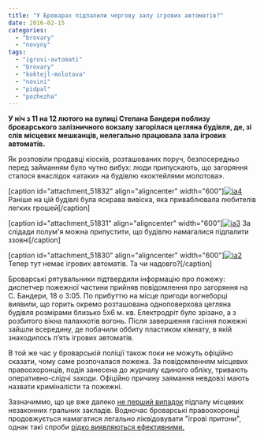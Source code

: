 ```yaml
---
title: "У Броварах підпалили чергову залу ігрових автоматів?"
date: 2016-02-15
categories: 
  - "brovary"
  - "novyny"
tags: 
  - "igrovi-avtomati"
  - "brovary"
  - "koktejl-molotova"
  - "novini"
  - "pidpal"
  - "pozhezha"
---
```


**У ніч з 11 на 12 лютого на вулиці Степана Бандери поблизу броварського залізничного вокзалу загорілася цегляна будівля, де, зі слів місцевих мешканців, нелегально працювала зала ігрових автоматів.**

Як розповіли продавці кіосків, розташованих поруч, безпосередньо перед займанням було чутно вибух: люди припускають, що загоряння сталося внаслідок «атаки» на будівлю «коктейлями молотова».

\[caption id="attachment\_51832" align="aligncenter" width="600"\][![ia4](https://mpz.brovary.org/wp-content/uploads/2016/02/ia4.jpg)](https://mpz.brovary.org/wp-content/uploads/2016/02/ia4.jpg) Раніше на цій будівлі була яскрава вивіска, яка приваблювала любителів легких грошей\[/caption\]

\[caption id="attachment\_51831" align="aligncenter" width="600"\][![ia3](https://mpz.brovary.org/wp-content/uploads/2016/02/ia3.jpg)](https://mpz.brovary.org/wp-content/uploads/2016/02/ia3.jpg) За слідади полум'я можна припустити, що будівлю намагалися підпалити ззовні\[/caption\]

\[caption id="attachment\_51830" align="aligncenter" width="600"\][![ia2](https://mpz.brovary.org/wp-content/uploads/2016/02/ia2.jpg)](https://mpz.brovary.org/wp-content/uploads/2016/02/ia2.jpg) Тепер тут немає ігрових автоматів. Та чи надовго?\[/caption\]

Броварські рятувальники підтвердили інформацію про пожежу: диспетчер пожежної частини прийняв повідомлення про загоряння на С. Бандери, 18 о 3:05. По прибуттю на місце пригоди вогнеборці виявили, що горить окремо розташована одноповерхова цегляна будівля розмірами близько 5х6 м. кв. Електродріт було зрізано, а з розбитого вікна палахкотів вогонь. Після завершення гасіння пожежні зайшли всередину, де побачили оббиту пластиком кімнату, в якій знаходилось п’ять ігрових автоматів.

В той же час у броварській поліції також поки не можуть офіційно сказати, чому саме розпочалася пожежа. За повідомленням місцевих правоохоронців, подія занесена до журналу єдиного обліку, тривають оперативно-слідчі заходи. Офіційно причину заямання невдовзі мають назвати криміналісти та пожежні.

Зазначиммо, що це вже далеко [не перший випадок](https://mpz.brovary.org/igroviy-salon-na-pekarni-zakidali-kokteylyami-molotova/) підпалу місцевих незаконних гральних закладів. Водночас броварські правоохоронці продовжується намагатися легально ліквідовувати "ігрові притони", однак такі спроби [рідко виявляються ефективними.](https://mpz.brovary.org/syzifova-pratsya-abo-chomu-u-brovarah-popry-masovi-oblavy-ne-znykayut-nezakonni-igrovi-salony/)
